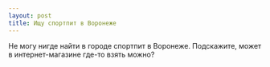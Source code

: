 ```yaml
---
layout: post 
title: Ищу спортпит в Воронеже 
--- 
```

Не могу нигде найти в городе спортпит в Воронеже. Подскажите, может в интернет-магазине где-то взять можно?